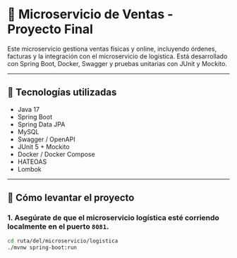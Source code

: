 # 🛒 Microservicio de Ventas - Proyecto Final

Este microservicio gestiona ventas físicas y online, incluyendo órdenes, facturas y la integración con el microservicio de logística. Está desarrollado con Spring Boot, Docker, Swagger y pruebas unitarias con JUnit y Mockito.

---

## 📌 Tecnologías utilizadas

- Java 17
- Spring Boot
- Spring Data JPA
- MySQL
- Swagger / OpenAPI
- JUnit 5 + Mockito
- Docker / Docker Compose
- HATEOAS
- Lombok

---

## 🚀 Cómo levantar el proyecto

### 1. Asegúrate de que el microservicio **logística** esté corriendo localmente en el puerto `8081`.

```bash
cd ruta/del/microservicio/logistica
./mvnw spring-boot:run
